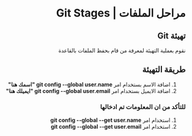<div dir="rtl">

# مراحل الملفات | Git Stages
## تهيئة Git

 نقوم بعملية التهيئة لمعرفة من قام بحفظ الملفات بالقاعدة 

 ## طريقة التهيئة
1. اضافة الاسم بستخدام امر **git config --global user<span></span>.name "اسمك هنا"**
2. اضافة الايميل بستخدام امر **git config --global user<span></span>.email "ايميلك هنا"**

### للتأكد من ان المعلومات تم ادخالها
1. استخدام امر **git config --global --get user<span></span>.name**
2. استخدام امر **git config --global --get user<span></span>.email**

</div>
